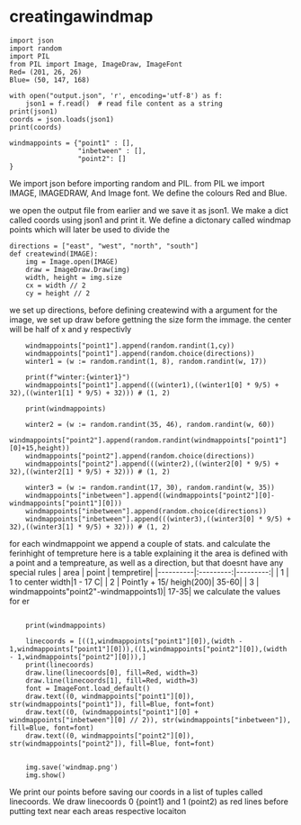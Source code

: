 # creatingawindmap

```
import json
import random
import PIL
from PIL import Image, ImageDraw, ImageFont
Red= (201, 26, 26)
Blue= (50, 147, 168)

with open("output.json", 'r', encoding='utf-8') as f:
    json1 = f.read()  # read file content as a string
print(json1)
coords = json.loads(json1)  
print(coords)

windmappoints = {"point1" : [],
                 "inbetween" : [],
                 "point2": []
}

```

We import json before importing random and PIL. from PIL we import IMAGE, IMAGEDRAW, And Image font.
We define the colours Red and Blue.

we open the output file from earlier and we save it as json1. We make a dict called coords using json1 and print it. 
We define a  dictonary called windmap points which will later be used to divide the 


```
directions = ["east", "west", "north", "south"]
def createwind(IMAGE):
    img = Image.open(IMAGE)
    draw = ImageDraw.Draw(img)
    width, height = img.size
    cx = width // 2
    cy = height // 2
```

we set up directions, before defining createwind with a argument for the image,
we set up draw before gettning the size form the immage. the center will be half of x and y respectivly

```
    windmappoints["point1"].append(random.randint(1,cy))
    windmappoints["point1"].append(random.choice(directions))
    winter1 = (w := random.randint(1, 8), random.randint(w, 17))

    print(f"winter:{winter1}")
    windmappoints["point1"].append(((winter1),((winter1[0] * 9/5) + 32),((winter1[1] * 9/5) + 32))) # (1, 2)
    
    print(windmappoints)
    
    winter2 = (w := random.randint(35, 46), random.randint(w, 60))
    windmappoints["point2"].append(random.randint(windmappoints["point1"][0]+15,height))
    windmappoints["point2"].append(random.choice(directions))
    windmappoints["point2"].append(((winter2),((winter2[0] * 9/5) + 32),((winter2[1] * 9/5) + 32))) # (1, 2)
    
    winter3 = (w := random.randint(17, 30), random.randint(w, 35))
    windmappoints["inbetween"].append((windmappoints["point2"][0]-windmappoints["point1"][0]))
    windmappoints["inbetween"].append(random.choice(directions))
    windmappoints["inbetween"].append(((winter3),((winter3[0] * 9/5) + 32),((winter3[1] * 9/5) + 32))) # (1, 2)
```
for each windmappoint we append a couple of stats. and calculate the ferinhight of tempreture
here is a table explaining it
the area is defined with a point and a tempreature, as well as a direction, but that doesnt have any special rules
| area | point | tempretire|
|----------|:---------:|---------:|
| 1 | 1 to center width|1 - 17 C|
| 2 | Point1y + 15/ heigh(200)| 35-60|
| 3 | windmappoints"point2"-windmappoints1)| 17-35|
we calculate the values for er

```

    print(windmappoints)

    linecoords = [((1,windmappoints["point1"][0]),(width - 1,windmappoints["point1"][0])),((1,windmappoints["point2"][0]),(width - 1,windmappoints["point2"][0])),]
    print(linecoords)
    draw.line(linecoords[0], fill=Red, width=3)
    draw.line(linecoords[1], fill=Red, width=3)
    font = ImageFont.load_default()
    draw.text((0, windmappoints["point1"][0]), str(windmappoints["point1"]), fill=Blue, font=font)
    draw.text((0, (windmappoints["point1"][0] + windmappoints["inbetween"][0] // 2)), str(windmappoints["inbetween"]), fill=Blue, font=font)
    draw.text((0, windmappoints["point2"][0]), str(windmappoints["point2"]), fill=Blue, font=font)
    

    img.save('windmap.png')
    img.show()
````

We print our points before saving our coords in a list of tuples called linecoords. We draw linecoords 0 {point1} and 1 (point2) as red lines before putting text near each areas respective locaiton

